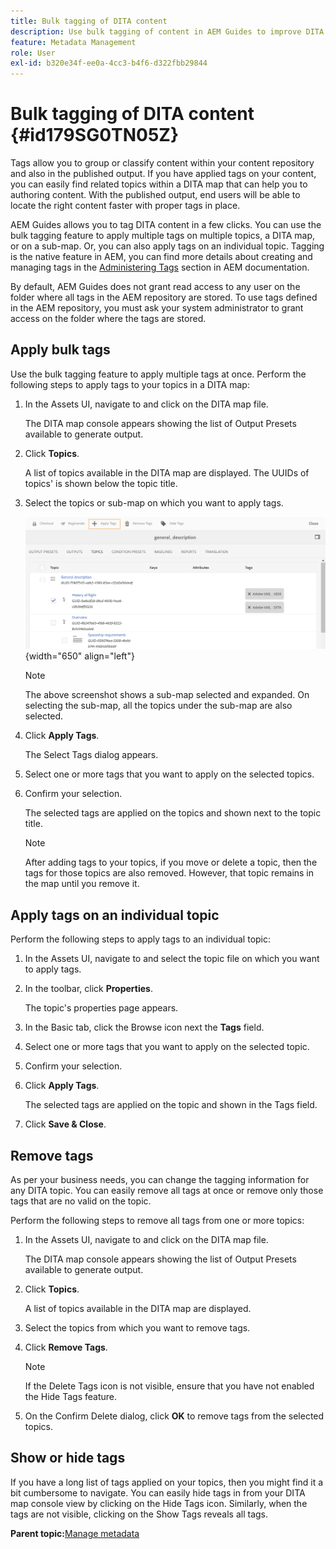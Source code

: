 ```yaml
---
title: Bulk tagging of DITA content
description: Use bulk tagging of content in AEM Guides to improve DITA content discoverability. Learn how to apply, remove, show, or hide bulk tags on a single or multiple topics.
feature: Metadata Management
role: User
exl-id: b320e34f-ee0a-4cc3-b4f6-d322fbb29844
---
```

# Bulk tagging of DITA content {#id179SG0TN05Z}

Tags allow you to group or classify content within your content repository and also in the published output. If you have applied tags on your content, you can easily find related topics within a DITA map that can help you to authoring content. With the published output, end users will be able to locate the right content faster with proper tags in place.

AEM Guides allows you to tag DITA content in a few clicks. You can use the bulk tagging feature to apply multiple tags on multiple topics, a DITA map, or on a sub-map. Or, you can also apply tags on an individual topic. Tagging is the native feature in AEM, you can find more details about creating and managing tags in the [Administering Tags](https://experienceleague.adobe.com/docs/experience-manager-cloud-service/sites/authoring/features/tags.html?lang=en) section in AEM documentation.

By default, AEM Guides does not grant read access to any user on the folder where all tags in the AEM repository are stored. To use tags defined in the AEM repository, you must ask your system administrator to grant access on the folder where the tags are stored.

## Apply bulk tags 

Use the bulk tagging feature to apply multiple tags at once. Perform the following steps to apply tags to your topics in a DITA map:

1.  In the Assets UI, navigate to and click on the DITA map file.

    The DITA map console appears showing the list of Output Presets available to generate output.

1.  Click **Topics**.

    A list of topics available in the DITA map are displayed. The UUIDs of topics' is shown below the topic title.

1.  Select the topics or sub-map on which you want to apply tags.

    ![](images/apply-tags-uuid.png){width="650" align="left"}
    

    >[!NOTE]
    >
    > The above screenshot shows a sub-map selected and expanded. On selecting the sub-map, all the topics under the sub-map are also selected.

1.  Click **Apply Tags**.

    The Select Tags dialog appears.

1.  Select one or more tags that you want to apply on the selected topics.

1.  Confirm your selection.

    The selected tags are applied on the topics and shown next to the topic title.

    >[!NOTE]
    >
    > After adding tags to your topics, if you move or delete a topic, then the tags for those topics are also removed. However, that topic remains in the map until you remove it.


## Apply tags on an individual topic 

Perform the following steps to apply tags to an individual topic:

1.  In the Assets UI, navigate to and select the topic file on which you want to apply tags.

1.  In the toolbar, click **Properties**.

    The topic's properties page appears.

1.  In the Basic tab, click the Browse icon next the **Tags** field.

1.  Select one or more tags that you want to apply on the selected topic.

1.  Confirm your selection.

1.  Click **Apply Tags**.

    The selected tags are applied on the topic and shown in the Tags field.

1.  Click **Save & Close**.


## Remove tags 

As per your business needs, you can change the tagging information for any DITA topic. You can easily remove all tags at once or remove only those tags that are no valid on the topic.

Perform the following steps to remove all tags from one or more topics:

1.  In the Assets UI, navigate to and click on the DITA map file.

    The DITA map console appears showing the list of Output Presets available to generate output.

1.  Click **Topics**.

    A list of topics available in the DITA map are displayed.

1.  Select the topics from which you want to remove tags.

1.  Click **Remove Tags**.

    >[!NOTE]
    >
    > If the Delete Tags icon is not visible, ensure that you have not enabled the Hide Tags feature.

1.  On the Confirm Delete dialog, click **OK** to remove tags from the selected topics.


## Show or hide tags 

If you have a long list of tags applied on your topics, then you might find it a bit cumbersome to navigate. You can easily hide tags in from your DITA map console view by clicking on the Hide Tags icon. Similarly, when the tags are not visible, clicking on the Show Tags reveals all tags.

**Parent topic:**[Manage metadata](manage-metadata.md)
